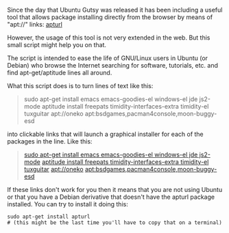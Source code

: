 
Since the day that Ubuntu Gutsy was released it has been including a useful tool that allows package installing directly from the browser by means of "apt://" links: [apturl](https://help.ubuntu.com/community/AptURL)

However, the usage of this tool is not very extended in the web. But this small script might help you on that.

The script is intended to ease the life of GNU/Linux users in Ubuntu (or Debian) who browse the Internet searching for software, tutorials, etc. and find apt-get/aptitude lines all around.

What this script does is to turn lines of text like this:


> sudo apt-get install emacs emacs-goodies-el windows-el jde js2-mode
> aptitude install freepats timidity-interfaces-extra timidity-el tuxguitar
> apt://oneko
> apt:bsdgames,pacman4console,moon-buggy-esd



into clickable links that will launch a graphical installer for each of the packages in the line.
Like this:


> [sudo apt-get install emacs emacs-goodies-el windows-el jde js2-mode](apt:emacs-goodies-el,windows-el,jde,js2-mode)
> [aptitude install freepats timidity-interfaces-extra timidity-el tuxguitar](apt:freepats,timidity-interfaces-extra,timidity-el,tuxguitar)
> [apt://oneko](apt://oneko)
> [apt:bsdgames,pacman4console,moon-buggy-esd](apt:bsdgames,pacman4console,moon-buggy-esd)



If these links don't work for you then it means that you are not using Ubuntu or that you have a Debian derivative that doesn't have the apturl package installed. You can try to install it doing this:


    sudo apt-get install apturl
    # (this might be the last time you'll have to copy that on a terminal)




